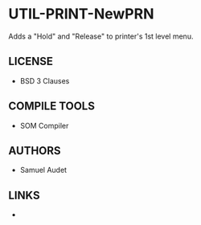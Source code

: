 # UTIL-PRINT-NewPRN
Adds a "Hold" and "Release" to printer's 1st level menu.

## LICENSE
* BSD 3 Clauses

## COMPILE TOOLS
* SOM Compiler
 
## AUTHORS
* Samuel Audet

## LINKS
* 
